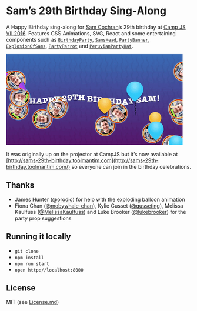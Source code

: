 # Sam’s 29th Birthday Sing-Along

A Happy Birthday sing-along for [Sam Cochran](https://github.com/sj26)’s 29th birthday at [Camp JS VII 2016](http://vii.campjs.com). Features CSS Animations, SVG, React and some entertaining components such as [`BirthdayParty`](src/index.js), [`SamsHead`](src/sams-head.js), [`PartyBanner`](src/party-banner.js), [`ExplosionOfSams`](src/explosion-of-sams.js), [`PartyParrot`](src/party-parrot.js) and [`PeruvianPartyHat`](src/peruvian-party-hat.js).

[![Screenshot of fun party times](screenshot.gif)](http://sams-29th-birthday.toolmantim.com/)

It was originally up on the projector at CampJS but it’s now available at [http://sams-29th-birthday.toolmantim.com](http://sams-29th-birthday.toolmantim.com/) so everyone can join in the birthday celebrations.

## Thanks

* James Hunter ([@orodio](https://github.com/orodio)) for help with the exploding balloon animation
* Fiona Chan ([@mobywhale-chan](https://github.com/mobywhale-chan)), Kylie Gusset ([@gusseting](https://github.com/gusseting)), Melissa Kaulfuss ([@MelissaKaulfuss](https://github.com/MelissaKaulfuss)) and Luke Brooker ([@lukebrooker](https://github.com/lukebrooker)) for the party prop suggestions

## Running it locally

* `git clone`
* `npm install`
* `npm run start`
* `open http://localhost:8000`

## License

MIT (see [License.md](License.md))

